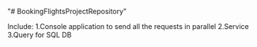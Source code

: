 "# BookingFlightsProjectRepository" 

Include:
1.Console application to send all the requests in parallel
2.Service
3.Query for SQL DB
